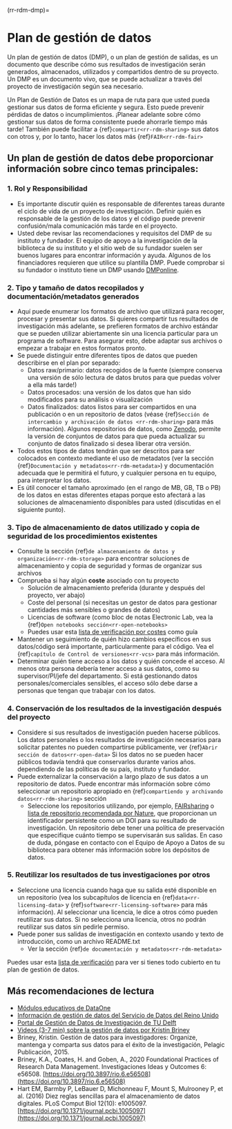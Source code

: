 (rr-rdm-dmp)=
# Plan de gestión de datos

Un plan de gestión de datos (DMP), o un plan de gestión de salidas, es un documento que describe cómo sus resultados de investigación serán generados, almacenados, utilizados y compartidos dentro de su proyecto. Un DMP es un documento vivo, que se puede actualizar a través del proyecto de investigación según sea necesario.

Un Plan de Gestión de Datos es un mapa de ruta para que usted pueda gestionar sus datos de forma eficiente y segura. Esto puede prevenir pérdidas de datos o incumplimientos. ¡Planear adelante sobre cómo gestionar sus datos de forma consistente puede ahorrarle tiempo más tarde! También puede facilitar a {ref}`compartir<rr-rdm-sharing>` sus datos con otros y, por lo tanto, hacer los datos más {ref}`FAIR<rr-rdm-fair>`

## Un plan de gestión de datos debe proporcionar información sobre cinco temas principales:

### 1. Rol y Responsibilidad
* Es importante discutir quién es responsable de diferentes tareas durante el ciclo de vida de un proyecto de investigación. Definir quién es responsable de la gestión de los datos y el código puede prevenir confusión/mala comunicación más tarde en el proyecto.
* Usted debe revisar las recomendaciones y requisitos del DMP de su instituto y fundador. El equipo de apoyo a la investigación de la biblioteca de su instituto y el sitio web de su fundador suelen ser buenos lugares para encontrar información y ayuda. Algunos de los financiadores requieren que utilice su plantilla DMP. Puede comprobar si su fundador o instituto tiene un DMP usando [DMPonline](https://dmponline.dcc.ac.uk/).

### 2. Tipo y tamaño de datos recopilados y documentación/metadatos generados
* Aquí puede enumerar los formatos de archivo que utilizará para recoger, procesar y presentar sus datos. Si quieres compartir tus resultados de investigación más adelante, se prefieren formatos de archivo estándar que se pueden utilizar abiertamente sin una licencia particular para un programa de software. Para asegurar esto, debe adaptar sus archivos o empezar a trabajar en estos formatos pronto.
* Se puede distinguir entre diferentes tipos de datos que pueden describirse en el plan por separado:
    * Datos raw/primario: datos recogidos de la fuente (siempre conserva una versión de sólo lectura de datos brutos para que puedas volver a ella más tarde!)
    * Datos procesados: una versión de los datos que han sido modificados para su análisis o visualización
    * Datos finalizados: datos listos para ser compartidos en una publicación o en un repositorio de datos (véase {ref}`Sección de intercambio y archivación de datos <rr-rdm-sharing>` para más información). Algunos repositorios de datos, como [Zenodo](https://zenodo.org/), permite la versión de conjuntos de datos para que pueda actualizar su conjunto de datos finalizado si desea liberar otra versión.
* Todos estos tipos de datos tendrán que ser descritos para ser colocados en contexto mediante el uso de metadatos (ver la sección {ref}`Documentación y metadatos<rr-rdm-metadata>`) y documentación adecuada que le permitirá el futuro, y cualquier persona en tu equipo, para interpretar los datos.
* Es útil conocer el tamaño aproximado (en el rango de MB, GB, TB o PB) de los datos en estas diferentes etapas porque esto afectará a las soluciones de almacenamiento disponibles para usted (discutidas en el siguiente punto).

### 3. Tipo de almacenamiento de datos utilizado y copia de seguridad de los procedimientos existentes
* Consulte la sección {ref}`de almacenamiento de datos y organización<rr-rdm-storage>` para encontrar soluciones de almacenamiento y copia de seguridad y formas de organizar sus archivos
* Comprueba si hay algún **coste** asociado con tu proyecto
    * Solución de almacenamiento preferida (durante y después del proyecto, ver abajo)
    * Coste del personal (si necesitas un gestor de datos para gestionar cantidades más sensibles o grandes de datos)
    * Licencias de software (como bloc de notas Electronic Lab, vea la {ref}`Open notebooks sección<rr-open-notebooks>`
    * Puedes usar esta [lista de verificación por costes](https://www.ukdataservice.ac.uk/media/622368/costingtool.pdf) como guía
* Mantener un seguimiento de quién hizo cambios específicos en sus datos/código será importante, particularmente para el código. Vea el {ref}`capítulo de Control de versiones<rr-vcs>` para más información.
* Determinar quién tiene acceso a los datos y quién concede el acceso. Al menos otra persona debería tener acceso a sus datos, como su supervisor/PI/jefe del departamento. Si está gestionando datos personales/comerciales sensibles, el acceso sólo debe darse a personas que tengan que trabajar con los datos.

### 4. Conservación de los resultados de la investigación después del proyecto
* Considere si sus resultados de investigación pueden hacerse públicos. Los datos personales o los resultados de investigación necesarios para solicitar patentes no pueden compartirse públicamente, ver {ref}`Abrir sección de datos<rr-open-data>` Si los datos no se pueden hacer públicos todavía tendrá que conservarlos durante varios años. dependiendo de las políticas de su país, instituto y fundador.
* Puede externalizar la conservación a largo plazo de sus datos a un repositorio de datos. Puede encontrar más información sobre cómo seleccionar un repositorio apropiado en {ref}`compartiendo y archivando datos<rr-rdm-sharing>` sección
    * Seleccione los repositorios utilizando, por ejemplo, [FAIRsharing](https://fairsharing.org/) o [lista de repositorio recomendada por Nature](https://www.springernature.com/gp/authors/research-data-policy/repositories/12327124), que proporcionan un identificador persistente como un DOI para su resultado de investigación. Un repositorio debe tener una política de preservación que especifique cuánto tiempo se supervisarán sus salidas. En caso de duda, póngase en contacto con el Equipo de Apoyo a Datos de su biblioteca para obtener más información sobre los depósitos de datos.

### 5. Reutilizar los resultados de tus investigaciones por otros
* Seleccione una licencia cuando haga que su salida esté disponible en un repositorio (vea los subcapítulos de licencia en {ref}`data<rr-licensing-data>` y {ref}`software<rr-licensing-software>` para más información). Al seleccionar una licencia, le dice a otros cómo pueden reutilizar sus datos. Si no selecciona una licencia, otros no podrán reutilizar sus datos sin pedirle permiso.
* Puede poner sus salidas de investigación en contexto usando y texto de introducción, como un archivo README.txt
    * Ver la sección {ref}`de documentación y metadatos<rr-rdm-metadata>`

Puedes usar esta [lista de verificación](https://ukdataservice.ac.uk/learning-hub/research-data-management/plan-to-share/checklist/) para ver si tienes todo cubierto en tu plan de gestión de datos.

## Más recomendaciones de lectura

- [Módulos educativos de DataOne](https://www.dataone.org/education-modules)
- [Información de gestión de datos del Servicio de Datos del Reino Unido](https://ukdataservice.ac.uk/learning-hub/research-data-management/)
- [Portal de Gestión de Datos de Investigación de TU Delft](https://www.tudelft.nl/en/library/research-data-management)
- [Videos (3-7 min) sobre la gestión de datos por Kristin Briney](https://www.youtube.com/watch?v=K5_ocBG5xek&list=PLEor4jq8YPgK_sgEiAcpHZLw-62mufXus)
- Briney, Kristin. Gestión de datos para investigadores: Organize, mantenga y comparta sus datos para el éxito de la investigación, Pelagic Publicación, 2015.
- Briney, K.A., Coates, H. and Goben, A., 2020 Foundational Practices of Research Data Management. Investigaciones Ideas y Outcomes 6: e56508. [https://doi.org/10.3897/rio.6.e56508](https://doi.org/10.3897/rio.6.e56508)
- Hart EM, Barmby P, LeBauer D, Michonneau F, Mount S, Mulrooney P, et al. (2016) Diez reglas sencillas para el almacenamiento de datos digitales. PLoS Comput Biol 12(10): e1005097. [https://doi.org/10.1371/journal.pcbi.1005097](https://doi.org/10.1371/journal.pcbi.1005097)
